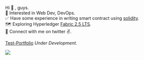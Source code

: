 Hi  👋 , guys.</br>
🎯 Interested in Web Dev, DevOps.</br>
✅ Have some experience in writing smart contract using [solidity](https://github.com/yeskaydee/BESW-DoNation).</br>
🗺️ Exploring Hyperledger [Fabric 2.5 LTS](https://hyperledger-fabric.readthedocs.io/en/release-2.5/whatsnew.html).</br>
🔗 Connect with me on twitter ✌️.</br>

[Test-Portfolio](https://red-pebble-037e54a00.3.azurestaticapps.net/) *Under Development*.</br>


![](https://komarev.com/ghpvc/?username=yeskaydee&color=blue&style=for-the-badge&label=PROFILE+VIEWS)

